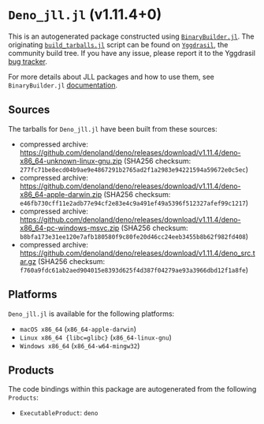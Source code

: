 # `Deno_jll.jl` (v1.11.4+0)

This is an autogenerated package constructed using [`BinaryBuilder.jl`](https://github.com/JuliaPackaging/BinaryBuilder.jl). The originating [`build_tarballs.jl`](https://github.com/JuliaPackaging/Yggdrasil/blob/26846e37dbede6b7b14bcca1ad717dcc1e881cb0/D/Deno/build_tarballs.jl) script can be found on [`Yggdrasil`](https://github.com/JuliaPackaging/Yggdrasil/), the community build tree.  If you have any issue, please report it to the Yggdrasil [bug tracker](https://github.com/JuliaPackaging/Yggdrasil/issues).

For more details about JLL packages and how to use them, see `BinaryBuilder.jl` [documentation](https://juliapackaging.github.io/BinaryBuilder.jl/dev/jll/).

## Sources

The tarballs for `Deno_jll.jl` have been built from these sources:

* compressed archive: https://github.com/denoland/deno/releases/download/v1.11.4/deno-x86_64-unknown-linux-gnu.zip (SHA256 checksum: `277fc71be8ecd04b9ae9e4867291b2765ad2f1a2983e94221594a59672e0c5ec`)
* compressed archive: https://github.com/denoland/deno/releases/download/v1.11.4/deno-x86_64-apple-darwin.zip (SHA256 checksum: `e46fb730cff11e2adb77e94cf2e83e4c9a491ef49a5396f512327afef99c1217`)
* compressed archive: https://github.com/denoland/deno/releases/download/v1.11.4/deno-x86_64-pc-windows-msvc.zip (SHA256 checksum: `b8bfa173e31ee120e7afb180580f9c80fe20d46cc24eeb3455b8b62f982fd408`)
* compressed archive: https://github.com/denoland/deno/releases/download/v1.11.4/deno_src.tar.gz (SHA256 checksum: `f760a9fdc61ab2aed904015e8393d625f4d387f04279ae93a3966dbd12f1a8fe`)

## Platforms

`Deno_jll.jl` is available for the following platforms:

* `macOS x86_64` (`x86_64-apple-darwin`)
* `Linux x86_64 {libc=glibc}` (`x86_64-linux-gnu`)
* `Windows x86_64` (`x86_64-w64-mingw32`)

## Products

The code bindings within this package are autogenerated from the following `Products`:

* `ExecutableProduct`: `deno`
